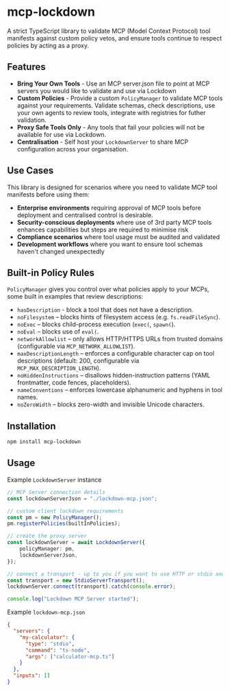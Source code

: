# mcp-lockdown

A strict TypeScript library to validate MCP (Model Context Protocol) tool manifests against custom policy vetos, and ensure tools continue to respect policies by acting as a proxy.

## Features

- **Bring Your Own Tools** - Use an MCP server.json file to point at MCP servers you would like to validate and use via Lockdown
- **Custom Policies** - Provide a custom `PolicyManager` to validate MCP tools against your requirements. Validate schemas, check descriptions, use your own agents to review tools, integrate with registries for futher validation.
- **Proxy Safe Tools Only** - Any tools that fail your policies will not be available for use via Lockdown.
- **Centralisation** - Self host your `LockdownServer` to share MCP configuration across your organisation.

## Use Cases

This library is designed for scenarios where you need to validate MCP tool manifests before using them:

- **Enterprise environments** requiring approval of MCP tools before deployment and centralised control is desirable.
- **Security-conscious deployments** where use of 3rd party MCP tools enhances capabilities but steps are required to minimise risk
- **Compliance scenarios** where tool usage must be audited and validated
- **Development workflows** where you want to ensure tool schemas haven't changed unexpectedly

## Built-in Policy Rules

`PolicyManager` gives you control over what policies apply to your MCPs, some built in examples that review descriptions:

- `hasDescription` - block a tool that does not have a description.
- `noFilesystem` – blocks hints of filesystem access (e.g. `fs.readFileSync`).
- `noExec` – blocks child-process execution (`exec(`, `spawn(`).
- `noEval` – blocks use of `eval(`.
- `networkAllowlist` – only allows HTTP/HTTPS URLs from trusted domains (configurable via `MCP_NETWORK_ALLOWLIST`).
- `maxDescriptionLength` – enforces a configurable character cap on tool descriptions (default: 200, configurable via `MCP_MAX_DESCRIPTION_LENGTH`).
- `noHiddenInstructions` – disallows hidden-instruction patterns (YAML frontmatter, code fences, placeholders).
- `nameConventions` – enforces lowercase alphanumeric and hyphens in tool names.
- `noZeroWidth` – blocks zero-width and invisible Unicode characters.

## Installation

```bash
npm install mcp-lockdown
```

## Usage

Example `LockdownServer` instance

```typescript
// MCP Server connection details
const lockdownServerJson = "./lockdown-mcp.json";

// custom client lockdown requirements
const pm = new PolicyManager();
pm.registerPolicies(builtInPolicies);

// create the proxy server
const lockdownServer = await LockdownServer({
    policyManager: pm,
    lockdownServerJson,
});

// connect a transport - up to you if you want to use HTTP or stdio and where to host
const transport = new StdioServerTransport();
lockdownServer.connect(transport).catch(console.error);

console.log("Lockdown MCP Server started");
```

Example `lockdown-mcp.json`

```json
{
  "servers": {
    "my-calculator": {
      "type": "stdio",
      "command": "ts-node",
      "args": ["calculator-mcp.ts"]
    }
  },
  "inputs": []
}

```
